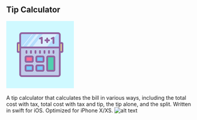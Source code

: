 ## Tip Calculator

<img src="/Screenshots/TipIcon.png"/> 

A tip calculator that calculates the bill in various ways, including the total cost with tax, total cost with tax and tip, the tip alone, and the split. Written in swift for iOS. Optimized for iPhone X/XS.
![alt text](https://github.com/tammytr/Screenshots/screenshot1.jpg)
